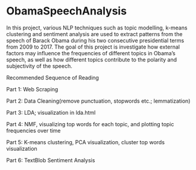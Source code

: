 # ObamaSpeechAnalysis

In this project, various NLP techniques such as topic modelling, k-means clustering and sentiment analysis are used to extract patterns from the speech of Barack Obama during his two consecutive presidential terms from 2009 to 2017. The goal of this project is investigate how external factors may influence the frequencies of different topics in Obama’s speech, as well as how different topics contribute to the polarity and subjectivity of the speech.

Recommended Sequence of Reading

Part 1: Web Scraping

Part 2: Data Cleaning(remove punctuation, stopwords etc.; lemmatization)

Part 3: LDA; visualization in lda.html

Part 4: NMF, visualizing top words for each topic, and plotting topic frequencies over time

Part 5: K-means clustering, PCA visualization, cluster top words visualization

Part 6: TextBlob Sentiment Analysis
